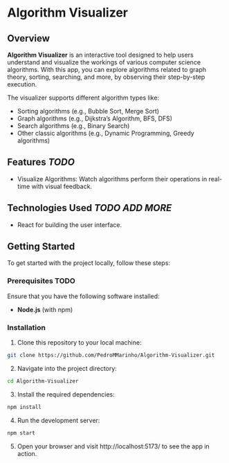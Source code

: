 # Algorithm Visualizer

## Overview

**Algorithm Visualizer** is an interactive tool designed to help users understand and visualize the workings of various computer science algorithms. With this app, you can explore algorithms related to graph theory, sorting, searching, and more, by observing their step-by-step execution.

The visualizer supports different algorithm types like:

- Sorting algorithms (e.g., Bubble Sort, Merge Sort)
- Graph algorithms (e.g., Dijkstra’s Algorithm, BFS, DFS)
- Search algorithms (e.g., Binary Search)
- Other classic algorithms (e.g., Dynamic Programming, Greedy algorithms)

## Features _TODO_ 

- Visualize Algorithms: Watch algorithms perform their operations in real-time with visual feedback.

## Technologies Used _TODO ADD MORE_

- React for building the user interface.

## Getting Started

To get started with the project locally, follow these steps:

### Prerequisites TODO

Ensure that you have the following software installed:

- **Node.js** (with npm)

### Installation

1. Clone this repository to your local machine:

```bash
git clone https://github.com/PedroMMarinho/Algorithm-Visualizer.git
```

2. Navigate into the project directory:

```bash
cd Algorithm-Visualizer
```

3. Install the required dependencies:

```bash
npm install
```

4. Run the development server:

```bash
npm start
```

5. Open your browser and visit http://localhost:5173/ to see the app in action.

